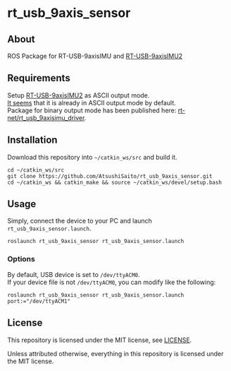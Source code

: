 # rt_usb_9axis_sensor

## About

ROS Package for RT-USB-9axisIMU and [RT-USB-9axisIMU2](https://www.rt-net.jp/products/9axisimu2/)

## Requirements

Setup [RT-USB-9axisIMU2](https://www.rt-net.jp/products/9axisimu2/) as ASCII output mode.  
[It seems](https://github.com/rt-net/rt_usb_9axisimu_driver/wiki#13-ver20%E3%81%A7%E3%81%AE%E3%81%94%E5%88%A9%E7%94%A8%E3%81%AB%E3%81%A4%E3%81%84%E3%81%A6) that it is already in ASCII output mode by default.  
Package for binary output mode has been published here: [rt-net/rt_usb_9axisimu_driver](https://github.com/rt-net/rt_usb_9axisimu_driver).

## Installation

Download this repository into `~/catkin_ws/src` and build it.

```
cd ~/catkin_ws/src
git clone https://github.com/AtsushiSaito/rt_usb_9axis_sensor.git
cd ~/catkin_ws && catkin_make && source ~/catkin_ws/devel/setup.bash
```

## Usage

Simply, connect the device to your PC and launch `rt_usb_9axis_sensor.launch`.

```
roslaunch rt_usb_9axis_sensor rt_usb_9axis_sensor.launch
```

### Options

By default, USB device is set to `/dev/ttyACM0`.  
If your device file is not `/dev/ttyACM0`, you can modify like the following:

```
roslaunch rt_usb_9axis_sensor rt_usb_9axis_sensor.launch port:="/dev/ttyACM1"
```

## License

This repository is licensed under the MIT license, see [LICENSE]( ./LICENSE ).

Unless attributed otherwise, everything in this repository is licensed under the MIT license.
